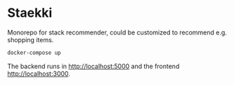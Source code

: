 # Staekki

Monorepo for stack recommender, could be customized to recommend e.g. shopping items.

```bash
docker-compose up
```

The backend runs in [http://localhost:5000](http://localhost:5000) and the frontend [http://localhost:3000](http://localhost:3000).